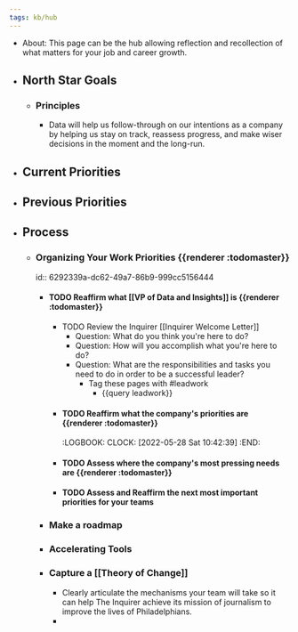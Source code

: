 ```yaml
---
tags: kb/hub
---
```


- About: This page can be the hub allowing reflection and recollection of what matters for your job and career growth.
- ## North Star Goals
	- ### Principles
		- Data will help us follow-through on our intentions as a company by helping us stay on track, reassess progress, and make wiser decisions in the moment and the long-run.
- ## Current Priorities
- ## Previous Priorities
- ## Process
	- ### Organizing Your Work Priorities {{renderer :todomaster}}
	  id:: 6292339a-dc62-49a7-86b9-999cc5156444
		- #### TODO Reaffirm what [[VP of Data and Insights]] is {{renderer :todomaster}}
			- TODO Review the Inquirer [[Inquirer Welcome Letter]]
				- Question: What do you think you're here to do?
				- Question: How will you accomplish what you're here to do?
				- Question: What are the responsibilities and tasks you need to do in order to be a successful leader?
					- Tag these pages with #leadwork
						- {{query leadwork}}
			- #### TODO Reaffirm what the company's priorities are {{renderer :todomaster}}
			  :LOGBOOK:
			  CLOCK: [2022-05-28 Sat 10:42:39]
			  :END:
			- #### TODO Assess where the company's most pressing needs are {{renderer :todomaster}}
			- #### TODO Assess and Reaffirm the next most important priorities for your teams
		- ### Make a roadmap
		- ### Accelerating Tools
		- ### Capture a [[Theory of Change]]
			- Clearly articulate the mechanisms your team will take so it can help The Inquirer achieve its mission of journalism to improve the lives of Philadelphians.
			-